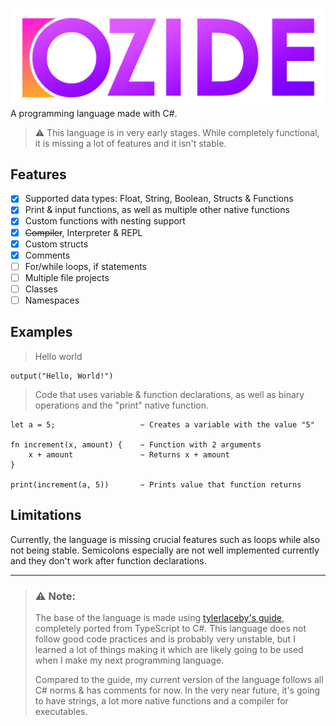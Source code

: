 ![alt text][logo] 
A programming language made with C#.

> ⚠️ This language is in very early stages. While completely functional, it is missing a lot of features and it isn't stable.
## Features
- [x] Supported data types: Float, String, Boolean, Structs & Functions
- [x] Print & input functions, as well as multiple other native functions
- [x] Custom functions with nesting support
- [x] ~~Compiler~~, Interpreter & REPL
- [x] Custom structs
- [x] Comments
- [ ] For/while loops, if statements
- [ ] Multiple file projects
- [ ] Classes
- [ ] Namespaces

## Examples
> Hello world
```
output("Hello, World!")
```
> Code that uses variable & function declarations, as well as binary operations and the "print" native function.
```
let a = 5;                   ~ Creates a variable with the value "5"

fn increment(x, amount) {    ~ Function with 2 arguments
    x + amount               ~ Returns x + amount
}

print(increment(a, 5))       ~ Prints value that function returns
```

## Limitations
Currently, the language is missing crucial features such as loops while also not being stable. Semicolons especially are not well implemented currently and they don't work after function declarations.

___
> ### ⚠️ Note:
> The base of the language is made using [tylerlaceby's guide](https://www.youtube.com/playlist?list=PL_2VhOvlMk4UHGqYCLWc6GO8FaPl8fQTh), completely ported from TypeScript to C#. This language does not follow good code practices and is probably very unstable, but I learned a lot of things making it which are likely going to be used when I make my next programming language.
> 
> Compared to the guide, my current version of the language follows all C# norms & has comments for now. In the very near future, it's going to have strings, a lot more native functions and a compiler for executables.

[logo]: Icons/iozide_full.png "IOzide"
